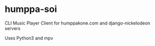 # humppa-soi
CLI Music Player Client for humppakone.com and django-nickelodeon servers

Uses Python3 and mpv
